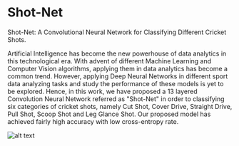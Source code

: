 # Shot-Net
Shot-Net: A Convolutional Neural Network for Classifying Different Cricket Shots.

Artificial Intelligence has become the new powerhouse of data analytics in this technological era. With advent of different Machine Learning and Computer Vision algorithms, applying them in data analytics has become a common trend. However, applying Deep Neural Networks in different sport data analyzing tasks and study the performance of these models is yet to be explored. Hence, in this work, we have proposed a 13 layered Convolution Neural Network referred as "Shot-Net" in order to classifying six categories of cricket shots, namely Cut Shot, Cover Drive, Straight Drive, Pull Shot, Scoop Shot and Leg Glance Shot. Our proposed model has achieved fairly high accuracy with low cross-entropy rate. 

![alt text](https://github.com/shakirul15-311/Shot-Net/blob/master/images/Shot-Net-Paper-01.jpg)
